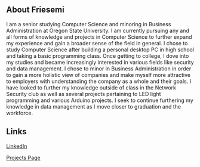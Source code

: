 ## About Friesemi

I am a senior studying Computer Science and minoring in Business Administration at Oregon State University. I am currently pursuing any and all forms of knowledge and
projects in Computer Science to further expand my experience and gain a broader sense of the field in general. I chose to study Computer Science after building a personal
desktop PC in high school and taking a basic programming class. Once getting to college, I dove into my studies and became increasingly interested in various fields like
security and data management. I chose to minor in Business Administration in order to gain a more holistic view of companies and make myself more attractive to employers with
understanding the company as a whole and their goals. I have looked to further my knowledge outside of class in the Network Security club as well as several projects pertaining
to LED light programming and various Arduino projects. I seek to continue furthering my knowledge in data management as I move closer to graduation and the workforce.

## Links

[LinkedIn](https://www.linkedin.com/in/michael-friesen-99201/)

[Projects Page](./projects.md)
